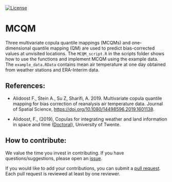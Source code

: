 [![License](https://img.shields.io/badge/License-Apache%202.0-blue.svg)](https://github.com/SarahAlidoost/MCQM/blob/master/LICENSE)

# MCQM

Three multivariate copula quantile mappings (MCQMs) and one-dimensional quantile mapping (QM) are used to predict bias-corrected values at unvisited locations.
The `MCQM_script.R` in the scripts folder shows how to use the functions and implement MCQM using the example data.
The `example_data.RData` contains mean air temperature at one day obtained from weather stations and ERA-Interim data.

## References:

* Alidoost F., Stein A., Su Z, Sharifi, A. 2019. Multivariate copula quantile mapping for bias correction of reanalysis air temperature data. Journal of Spatial Science, https://doi.org/10.1080/14498596.2019.1601138.

* Alidoost, F., (2019), Copulas for integrating weather and land information in space and time ([Doctoral](https://research.utwente.nl/en/publications/copulas-for-integrating-weather-and-land-information-in-space-and)), University of Twente.

## How to contribute:

We value the time you invest in contributing. If you have questions/suggestions, please open an [issue](https://github.com/SarahAlidoost/MCQM/issues).

If you would like to add your contributions, you can submit a [pull request](https://github.com/SarahAlidoost/MCQM/pulls).
Each pull request is reviewed at least by one reviewer.
